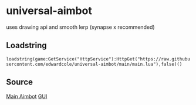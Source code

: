 # universal-aimbot
uses drawing api and smooth lerp (synapse x recommended)

## Loadstring
```loadstring(game:GetService("HttpService"):HttpGet("https://raw.githubusercontent.com/edwardcole/universal-aimbot/main/main.lua"),false)()```

## Source
[Main Aimbot](https://github.com/edwardcole/universal-aimbot/blob/main/main.lua) [GUI](#)
